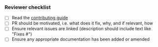 ### Reviewer checklist
- [ ] Read the [contributing guide](https://github.com/big-andy-coates/.github/blob/main/CONTRIBUTING.md)
- [ ] PR should be motivated, i.e. what does it fix, why, and if relevant, how
- [ ] Ensure relevant issues are linked (description should include text like "Fixes #<issue number>")
- [ ] Ensure any appropriate documentation has been added or amended